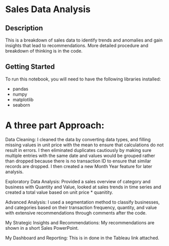 # Sales Data Analysis

## Description
This is a breakdown of sales data to identify trends and anomalies and gain insights that lead to recommendations. More detailed procedure and breakdown of thinking is in the code.

## Getting Started
To run this notebook, you will need to have the following libraries installed:
- pandas
- numpy
- matplotlib
- seaborn

# A three part Approach: 

Data Cleaning: I cleaned the data by converting data types, and filling missing values in unit price with the mean to ensure that calculations do not result in errors. I then eliminated duplicates cautiously by making sure multiple entries with the same date and values would be grouped rather than dropped because there is no transaction ID to ensure that similar records are dropped.
I then created a new Month Year feature for later analysis.

Exploratory Data Analysis:
Provided a sales overview of category and business with Quantity and Value, looked at sales trends in time series and created a total value based on unit price * quanitity. 

Advanced Analysis:
I used a segmentation method to classify businesses, and categories based on their transaction frequency, quantity, and value with extensive recommendations through comments after the code.

My Strategic Insights and Recommendations: My recommendations are shown in a short Sales PowerPoint.

My Dashboard and Reporting: This is in done in the Tableau link attached. 
